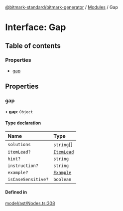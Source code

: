 [@bitmark-standard/bitmark-generator](../API.md) / [Modules](../modules.md) / Gap

# Interface: Gap

## Table of contents

### Properties

- [gap](Gap.md#gap)

## Properties

### gap

• **gap**: `Object`

#### Type declaration

| Name | Type |
| :------ | :------ |
| `solutions` | `string`[] |
| `itemLead?` | [`ItemLead`](ItemLead.md) |
| `hint?` | `string` |
| `instruction?` | `string` |
| `example?` | [`Example`](../modules.md#Example) |
| `isCaseSensitive?` | `boolean` |

#### Defined in

[model/ast/Nodes.ts:308](https://github.com/getMoreBrain/bitmark-generator/blob/a7a40de/src/model/ast/Nodes.ts#L308)

